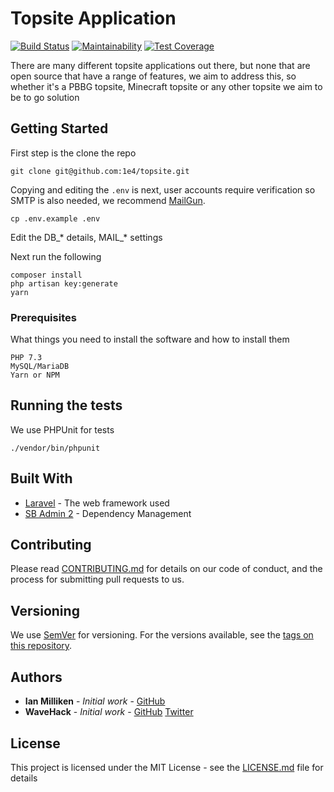 # Topsite Application

[![Build Status](https://travis-ci.org/1e4/topsite.svg?branch=develop)](https://travis-ci.org/1e4/topsite) [![Maintainability](https://api.codeclimate.com/v1/badges/84627b35523d6894e261/maintainability)](https://codeclimate.com/github/1e4/topsite/maintainability) [![Test Coverage](https://api.codeclimate.com/v1/badges/84627b35523d6894e261/test_coverage)](https://codeclimate.com/github/1e4/topsite/test_coverage)

There are many different topsite applications out there, but none that are open source that have a range of features, we aim to address this, so whether it's a PBBG topsite, Minecraft topsite or any other topsite we aim to be to go solution

## Getting Started

First step is the clone the repo

```
git clone git@github.com:1e4/topsite.git
```

Copying and editing the `.env` is next, user accounts require verification so SMTP is also needed, we recommend [MailGun](mailgun.com).

```
cp .env.example .env
```

Edit the DB_* details, MAIL_* settings

Next run the following

```
composer install
php artisan key:generate
yarn
```

### Prerequisites

What things you need to install the software and how to install them

```
PHP 7.3
MySQL/MariaDB
Yarn or NPM
```

## Running the tests

We use PHPUnit for tests

```
./vendor/bin/phpunit
```

## Built With

* [Laravel](http://laravel.com) - The web framework used
* [SB Admin 2](https://startbootstrap.com/themes/sb-admin-2/) - Dependency Management

## Contributing

Please read [CONTRIBUTING.md](https://gist.github.com/PurpleBooth/b24679402957c63ec426) for details on our code of conduct, and the process for submitting pull requests to us.

## Versioning

We use [SemVer](http://semver.org/) for versioning. For the versions available, see the [tags on this repository](https://github.com/your/project/tags). 

## Authors

* **Ian Milliken** - *Initial work* - [GitHub](https://github.com/1e4)
* **WaveHack** - *Initial work* - [GitHub](https://github.com/WaveHack) [Twitter](https://twitter.com/WaveHack)

## License

This project is licensed under the MIT License - see the [LICENSE.md](LICENSE.md) file for details
